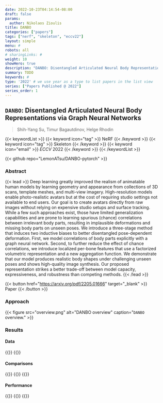 ```yaml
---
date: 2022-10-23T04:14:54-08:00
draft: false
params:
  author: Nikolaos Zioulis
title: DANBO
categories: ["papers"]
tags: ["nerf", "skeleton", "eccv22"]
layout: simple
menu: #
robots: all
# sharingLinks: #
weight: 10
showHero: true
description: "DANBO: Disentangled Articulated Neural Body Representations via Graph Neural Networks"
summary: TODO
keywords: #
type: '2022' # we use year as a type to list papers in the list view
series: ["Papers Published @ 2022"]
series_order: 1
---
```


## `DANBO`: Disentangled Articulated Neural Body Representations via Graph Neural Networks

> Shih-Yang Su, Timur Bagautdinov, Helge Rhodin

{{< keywordList >}}
{{< keyword icon="tag" >}} NeRF {{< /keyword >}}
{{< keyword icon="tag" >}} Skeleton {{< /keyword >}}
{{< keyword icon="email" >}} *ECCV* 2022 {{< /keyword >}}
{{< /keywordList >}}

{{< github repo="LemonATsu/DANBO-pytorch" >}}

### Abstract
{{< lead >}}
Deep learning greatly improved the realism of animatable human models by learning geometry and appearance from collections of 3D scans, template meshes, and multi-view imagery. High-resolution models enable photo-realistic avatars but at the cost of requiring studio settings not available to end users. Our goal is to create avatars directly from raw images without relying on expensive studio setups and surface tracking. While a few such approaches exist, those have limited generalization capabilities and are prone to learning spurious (chance) correlations between irrelevant body parts, resulting in implausible deformations and missing body parts on unseen poses. We introduce a three-stage method that induces two inductive biases to better disentangled pose-dependent deformation. First, we model correlations of body parts explicitly with a graph neural network. Second, to further reduce the effect of chance correlations, we introduce localized per-bone features that use a factorized volumetric representation and a new aggregation function. We demonstrate that our model produces realistic body shapes under challenging unseen poses and shows high-quality image synthesis. Our proposed representation strikes a better trade-off between model capacity, expressiveness, and robustness than competing methods. 
{{< /lead >}}

{{< button href="https://arxiv.org/pdf/2205.01666" target="_blank" >}}
Paper
{{< /button >}}

### Approach

{{< figure
    src="overview.png"
    alt="DANBO overview"
    caption="`DANBO` overview."
    >}}

### Results

#### Data
{{<badge label="test" message="Human3.6M" color="critical" logo="link" link="http://vision.imar.ro/human3.6m/description.php" target="_blank">}}
{{<badge label="test" message="MonoPerfCap" color="coral" logo="link" link="https://vcai.mpi-inf.mpg.de/projects/wxu/MonoPerfCap/" target="_blank">}}

#### Comparisons
{{<badge label="body--NeRF" message="NeuralBody" color="coral" logo="github" link="https://github.com/zju3dv/neuralbody" target="_blank">}}
{{<badge label="body--NeRF" message="A--NeRF" color="orange" logo="github" link="https://github.com/LemonATsu/A-NeRF" target="_blank">}}
{{<badge label="body--NeRF" message="AnimatableNeRF" color="cyan" logo="github" link="https://github.com/zju3dv/animatable_nerf" target="_blank">}}

#### Performance
{{<badge label="train" message="20h" color="informational" logo="link" >}}
{{<badge label="train" message="2_x_V100" color="informational" logo="link" >}}
{{<badge label="train" message="11Gb" color="informational" logo="link" >}}